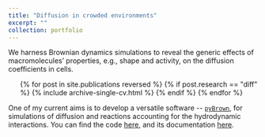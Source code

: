 ```yaml
---
title: "Diffusion in crowded environments"
excerpt: ""
collection: portfolio
---
```


We harness Brownian dynamics simulations to reveal the generic effects of macromolecules’ properties, e.g., shape and activity, on the diffusion coefficients in cells.

<ul>{% for post in site.publications reversed %}
  {% if post.research == "diff" %}
  {% include archive-single-cv.html %}
  {% endif %}
{% endfor %}</ul>

One of my current aims is to develop a versatile software -- [``pyBrown``](https://tskora.github.io/pyBrown), for simulations of diffusion and reactions accounting for the hydrodynamic interactions. You can find the code [here](https://github.com/tskora/pyBrown), and its documentation [here](https://tskora.github.io/pyBrown).